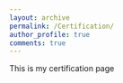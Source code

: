 ```yaml
---
layout: archive
permalink: /Certification/
author_profile: true
comments: true
---
```

 This is my certification page
